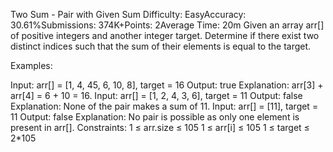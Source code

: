 Two Sum - Pair with Given Sum
Difficulty: EasyAccuracy: 30.61%Submissions: 374K+Points: 2Average Time: 20m
Given an array arr[] of positive integers and another integer target. Determine if there exist two distinct indices such that the sum of their elements is equal to the target.

Examples:

Input: arr[] = [1, 4, 45, 6, 10, 8], target = 16
Output: true
Explanation: arr[3] + arr[4] = 6 + 10 = 16.
Input: arr[] = [1, 2, 4, 3, 6], target = 11
Output: false
Explanation: None of the pair makes a sum of 11.
Input: arr[] = [11], target = 11
Output: false
Explanation: No pair is possible as only one element is present in arr[].
Constraints:
1 ≤ arr.size ≤ 105
1 ≤ arr[i] ≤ 105
1 ≤ target ≤ 2*105